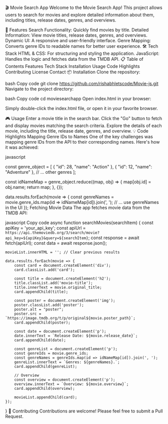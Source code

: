 🎬 Movie Search App
Welcome to the Movie Search App! This project allows users to search for movies and explore detailed information about them, including titles, release dates, genres, and overviews.

🚀 Features
Search Functionality: Quickly find movies by title.
Detailed Information: View movie titles, release dates, genres, and overviews.
Dynamic UI: A responsive and user-friendly interface.
Genre Mapping: Converts genre IDs to readable names for better user experience.
🛠 Tech Stack
HTML & CSS: For structuring and styling the application.
JavaScript: Handles the logic and fetches data from the TMDB API.
📋 Table of Contents
Features
Tech Stack
Installation
Usage
Code Highlights
Contributing
License
Contact
📦 Installation
Clone the repository:

bash
Copy code
git clone https://github.com/rishabhletscode/Movie-js.git
Navigate to the project directory:

bash
Copy code
cd moviesearchapp
Open index.html in your browser:

Simply double-click the index.html file, or open it in your favorite browser.

🎮 Usage
Enter a movie title in the search bar.
Click the "Go" button to fetch and display movies matching the search criteria.
Explore the details of each movie, including the title, release date, genres, and overview.
💡 Code Highlights
Mapping Genre IDs to Names
One of the key challenges was mapping genre IDs from the API to their corresponding names. Here's how it was achieved:

javascript

const genre_object = [
  { "id": 28, "name": "Action" },
  { "id": 12, "name": "Adventure" },
  // ... other genres
];

const idNameMap = genre_object.reduce((map, obj) => {
  map[obj.id] = obj.name;
  return map;
}, {});

data.results.forEach(movie => {
  const genreNames = movie.genre_ids.map(id => idNameMap[id]).join(', ');
  // ... use genreNames in the UI
});
Fetching Movie Data
The app fetches movie data from the TMDB API:

javascript
Copy code
async function searchMovies(searchItem) {
    const apiKey = 'your_api_key';
    const apiUrl = `https://api.themoviedb.org/3/search/movie?api_key=${apiKey}&query=${searchItem}`;
    const response = await fetch(apiUrl);
    const data = await response.json();

    movieList.innerHTML = ''; // Clear previous results

    data.results.forEach(movie => {
        const card = document.createElement('div');
        card.classList.add('card');

        const title = document.createElement('h2');
        title.classList.add('movie-title');
        title.innerText = movie.original_title;
        card.appendChild(title);

        const poster = document.createElement('img');
        poster.classList.add('poster');
        poster.alt = "poster";
        poster.src = `https://image.tmdb.org/t/p/original${movie.poster_path}`;
        card.appendChild(poster);

        const date = document.createElement('p');
        date.innerText = `Release Date: ${movie.release_date}`;
        card.appendChild(date);

        const genreList = document.createElement('p');
        const genreIds = movie.genre_ids;
        const genreNames = genreIds.map(id => idNameMap[id]).join(', ');
        genreList.innerText = `Genres: ${genreNames}.`;
        card.appendChild(genreList);
        
        // Overview
        const overview = document.createElement('p');
        overview.innerText = `Overview: ${movie.overview}`;
        card.appendChild(overview);

        movieList.appendChild(card);
    });
}
🤝 Contributing
Contributions are welcome! Please feel free to submit a Pull Request.
